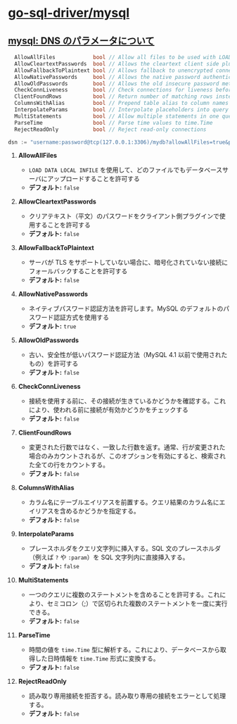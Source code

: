 # [go-sql-driver/mysql](https://github.com/go-sql-driver/mysql)

## [mysql: DNS のパラメータについて](https://github.com/go-sql-driver/mysql/blob/00dc21a6243c02c1a84fc82d08a821c08fde4053/dsn.go#L61-L72)

```go
  AllowAllFiles            bool // Allow all files to be used with LOAD DATA LOCAL INFILE
  AllowCleartextPasswords  bool // Allows the cleartext client side plugin
  AllowFallbackToPlaintext bool // Allows fallback to unencrypted connection if server does not support TLS
  AllowNativePasswords     bool // Allows the native password authentication method
  AllowOldPasswords        bool // Allows the old insecure password method
  CheckConnLiveness        bool // Check connections for liveness before using them
  ClientFoundRows          bool // Return number of matching rows instead of rows changed
  ColumnsWithAlias         bool // Prepend table alias to column names
  InterpolateParams        bool // Interpolate placeholders into query string
  MultiStatements          bool // Allow multiple statements in one query
  ParseTime                bool // Parse time values to time.Time
  RejectReadOnly           bool // Reject read-only connections
```

```go
dsn := "username:password@tcp(127.0.0.1:3306)/mydb?allowAllFiles=true&parseTime=true"
```

1. **AllowAllFiles**

   - `LOAD DATA LOCAL INFILE` を使用して、どのファイルでもデータベースサーバにアップロードすることを許可する
   - **デフォルト:** `false`

2. **AllowCleartextPasswords**

   - クリアテキスト（平文）のパスワードをクライアント側プラグインで使用することを許可する
   - **デフォルト:** `false`

3. **AllowFallbackToPlaintext**

   - サーバが TLS をサポートしていない場合に、暗号化されていない接続にフォールバックすることを許可する
   - **デフォルト:** `false`

4. **AllowNativePasswords**

   - ネイティブパスワード認証方法を許可します。MySQL のデフォルトのパスワード認証方式を使用する
   - **デフォルト:** `true`

5. **AllowOldPasswords**

   - 古い、安全性が低いパスワード認証方法（MySQL 4.1 以前で使用されたもの）を許可する
   - **デフォルト:** `false`

6. **CheckConnLiveness**

   - 接続を使用する前に、その接続が生きているかどうかを確認する。これにより、使われる前に接続が有効かどうかをチェックする
   - **デフォルト:** `false`

7. **ClientFoundRows**

   - 変更された行数ではなく、一致した行数を返す。通常、行が変更された場合のみカウントされるが、このオプションを有効にすると、検索された全ての行をカウントする。
   - **デフォルト:** `false`

8. **ColumnsWithAlias**

   - カラム名にテーブルエイリアスを前置する。クエリ結果のカラム名にエイリアスを含めるかどうかを指定する。
   - **デフォルト:** `false`

9. **InterpolateParams**

   - プレースホルダをクエリ文字列に挿入する。SQL 文のプレースホルダ（例えば `?` や `:param`）を SQL 文字列内に直接挿入する。
   - **デフォルト:** `false`

10. **MultiStatements**

    - 一つのクエリに複数のステートメントを含めることを許可する。これにより、セミコロン（;）で区切られた複数のステートメントを一度に実行できる。
    - **デフォルト:** `false`

11. **ParseTime**

    - 時間の値を `time.Time` 型に解析する。これにより、データベースから取得した日時情報を `time.Time` 形式に変換する。
    - **デフォルト:** `false`

12. **RejectReadOnly**
    - 読み取り専用接続を拒否する。読み取り専用の接続をエラーとして処理する。
    - **デフォルト:** `false`
